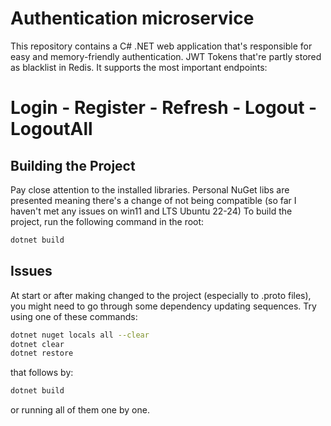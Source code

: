 # Authentication microservice

This repository contains a C# .NET web application that's responsible for easy and memory-friendly authentication. JWT Tokens that're partly stored as blacklist in Redis. It supports the most important endpoints:
# Login - Register - Refresh - Logout - LogoutAll

## Building the Project

Pay close attention to the installed libraries. Personal NuGet libs are presented meaning there's a change of not being compatible (so far I haven't met any issues on win11 and LTS Ubuntu 22-24)
To build the project, run the following command in the root:

```bash
dotnet build
```
## Issues

At start or after making changed to the project (especially to .proto files), you might need to go through some dependency updating sequences.
Try using one of these commands:

```bash
dotnet nuget locals all --clear
dotnet clear
dotnet restore
```
that follows by:

```bash
dotnet build
```
or running all of them one by one.
